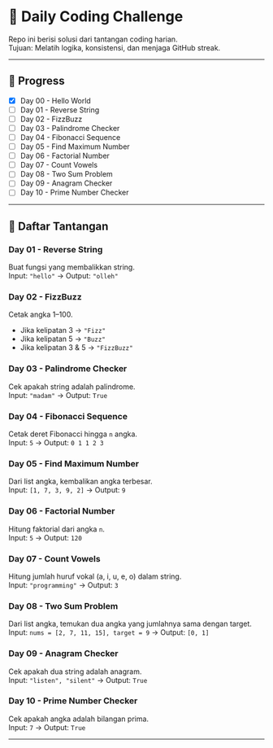 # 🚀 Daily Coding Challenge

Repo ini berisi solusi dari tantangan coding harian.  
Tujuan: Melatih logika, konsistensi, dan menjaga GitHub streak.

---

## 📅 Progress

- [x] Day 00 - Hello World
- [ ] Day 01 - Reverse String
- [ ] Day 02 - FizzBuzz
- [ ] Day 03 - Palindrome Checker
- [ ] Day 04 - Fibonacci Sequence
- [ ] Day 05 - Find Maximum Number
- [ ] Day 06 - Factorial Number
- [ ] Day 07 - Count Vowels
- [ ] Day 08 - Two Sum Problem
- [ ] Day 09 - Anagram Checker
- [ ] Day 10 - Prime Number Checker

---

## 📖 Daftar Tantangan

### Day 01 - Reverse String  
Buat fungsi yang membalikkan string.  
Input: `"hello"` → Output: `"olleh"`

### Day 02 - FizzBuzz  
Cetak angka 1–100.  
- Jika kelipatan 3 → `"Fizz"`  
- Jika kelipatan 5 → `"Buzz"`  
- Jika kelipatan 3 & 5 → `"FizzBuzz"`

### Day 03 - Palindrome Checker  
Cek apakah string adalah palindrome.  
Input: `"madam"` → Output: `True`

### Day 04 - Fibonacci Sequence  
Cetak deret Fibonacci hingga `n` angka.  
Input: `5` → Output: `0 1 1 2 3`

### Day 05 - Find Maximum Number  
Dari list angka, kembalikan angka terbesar.  
Input: `[1, 7, 3, 9, 2]` → Output: `9`

### Day 06 - Factorial Number  
Hitung faktorial dari angka `n`.  
Input: `5` → Output: `120`

### Day 07 - Count Vowels  
Hitung jumlah huruf vokal (a, i, u, e, o) dalam string.  
Input: `"programming"` → Output: `3`

### Day 08 - Two Sum Problem  
Dari list angka, temukan dua angka yang jumlahnya sama dengan target.  
Input: `nums = [2, 7, 11, 15], target = 9` → Output: `[0, 1]`

### Day 09 - Anagram Checker  
Cek apakah dua string adalah anagram.  
Input: `"listen", "silent"` → Output: `True`

### Day 10 - Prime Number Checker  
Cek apakah angka adalah bilangan prima.  
Input: `7` → Output: `True`

---
